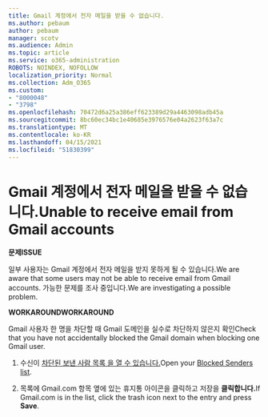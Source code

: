 ```yaml
---
title: Gmail 계정에서 전자 메일을 받을 수 없습니다.
ms.author: pebaum
author: pebaum
manager: scotv
ms.audience: Admin
ms.topic: article
ms.service: o365-administration
ROBOTS: NOINDEX, NOFOLLOW
localization_priority: Normal
ms.collection: Adm_O365
ms.custom:
- "8000048"
- "3798"
ms.openlocfilehash: 70472d6a25a386eff623389d29a4463098adb45a
ms.sourcegitcommit: 8bc60ec34bc1e40685e3976576e04a2623f63a7c
ms.translationtype: MT
ms.contentlocale: ko-KR
ms.lasthandoff: 04/15/2021
ms.locfileid: "51830399"
---
```

# <a name="unable-to-receive-email-from-gmail-accounts"></a><span data-ttu-id="2e1a4-102">Gmail 계정에서 전자 메일을 받을 수 없습니다.</span><span class="sxs-lookup"><span data-stu-id="2e1a4-102">Unable to receive email from Gmail accounts</span></span>

<span data-ttu-id="2e1a4-103">**문제**</span><span class="sxs-lookup"><span data-stu-id="2e1a4-103">**ISSUE**</span></span>

<span data-ttu-id="2e1a4-104">일부 사용자는 Gmail 계정에서 전자 메일을 받지 못하게 될 수 있습니다.</span><span class="sxs-lookup"><span data-stu-id="2e1a4-104">We are aware that some users may not be able to receive email from Gmail accounts.</span></span> <span data-ttu-id="2e1a4-105">가능한 문제를 조사 중입니다.</span><span class="sxs-lookup"><span data-stu-id="2e1a4-105">We are investigating a possible problem.</span></span>

<span data-ttu-id="2e1a4-106">**WORKAROUND**</span><span class="sxs-lookup"><span data-stu-id="2e1a4-106">**WORKAROUND**</span></span>

<span data-ttu-id="2e1a4-107">Gmail 사용자 한 명을 차단할 때 Gmail 도메인을 실수로 차단하지 않은지 확인</span><span class="sxs-lookup"><span data-stu-id="2e1a4-107">Check that you have not accidentally blocked the Gmail domain when blocking one Gmail user.</span></span>

1. <span data-ttu-id="2e1a4-108">수신이 [차단된 보낸 사람 목록 을 열 수 있습니다.](https://go.microsoft.com/fwlink/?linkid=2121010)</span><span class="sxs-lookup"><span data-stu-id="2e1a4-108">Open your [Blocked Senders list](https://go.microsoft.com/fwlink/?linkid=2121010).</span></span>

2. <span data-ttu-id="2e1a4-109">목록에 Gmail.com 항목 옆에 있는 휴지통 아이콘을 클릭하고 저장을 **클릭합니다.**</span><span class="sxs-lookup"><span data-stu-id="2e1a4-109">If Gmail.com is in the list, click the trash icon next to the entry and press **Save**.</span></span>
